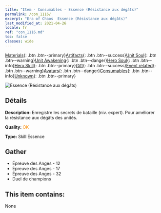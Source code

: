 ```yaml
---
title: "Item - Consumables - Essence (Résistance aux dégâts)"
permalink: /con_1116/
excerpt: "Era of Chaos  Essence (Résistance aux dégâts)"
last_modified_at: 2021-04-26
locale: fr
ref: "con_1116.md"
toc: false
classes: wide
---
```

 [Materials](/ItemsFR/){: .btn .btn--primary}[Artifacts](/ItemsFR/Artifacts/){: .btn .btn--success}[Unit Soul](/ItemsFR/UnitSoul/){: .btn .btn--warning}[Unit Awakening](/ItemsFR/UnitAwakening/){: .btn .btn--danger}[Hero Soul](/ItemsFR/HeroSoul/){: .btn .btn--info}[Hero Skill](/ItemsFR/HeroSkill/){: .btn .btn--primary}[Gift](/ItemsFR/Gift/){: .btn .btn--success}[Event related](/ItemsFR/Events/){: .btn .btn--warning}[Avatars](/ItemsFR/Avatars/){: .btn .btn--danger}[Consumables](/ItemsFR/Consumables/){: .btn .btn--info}[Unknown](/ItemsFR/Unknown/){: .btn .btn--primary}

 ![Essence (Résistance aux dégâts)](/images/t/i_7007.png)

## Détails
 **Description:** Enregistre les secrets de bataille (niv. expert). Pour améliorer la résistance aux dégâts des unités.

 **Quality:** <span style="color: #FF8C00">OK</span>

 **Type:** Skill Essence

## Gather

*    Épreuve des Anges - 12 
*    Épreuve des Anges - 17 
*    Épreuve des Anges - 32 
*    Duel de champions 

## This item contains:

  None

